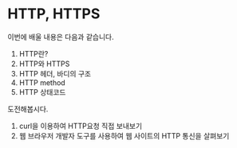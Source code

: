 # HTTP, HTTPS

이번에 배울 내용은 다음과 같습니다.
1. HTTP란?
2. HTTP와 HTTPS
3. HTTP 헤더, 바디의 구조
4. HTTP method
5. HTTP 상태코드

도전해봅시다.
1. curl을 이용하여 HTTP요청 직접 보내보기
2. 웹 브라우저 개발자 도구를 사용하여 웹 사이트의 HTTP 통신을 살펴보기